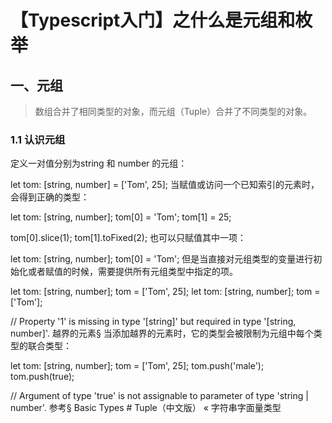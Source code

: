 # 【Typescript入门】之什么是元组和枚举

## 一、元组

> 数组合并了相同类型的对象，而元组（Tuple）合并了不同类型的对象。

### 1.1 认识元组

定义一对值分别为string 和 number 的元组：

let tom: [string, number] = ['Tom', 25];
当赋值或访问一个已知索引的元素时，会得到正确的类型：

let tom: [string, number];
tom[0] = 'Tom';
tom[1] = 25;

tom[0].slice(1);
tom[1].toFixed(2);
也可以只赋值其中一项：

let tom: [string, number];
tom[0] = 'Tom';
但是当直接对元组类型的变量进行初始化或者赋值的时候，需要提供所有元组类型中指定的项。

let tom: [string, number];
tom = ['Tom', 25];
let tom: [string, number];
tom = ['Tom'];

// Property '1' is missing in type '[string]' but required in type '[string, number]'.
越界的元素§
当添加越界的元素时，它的类型会被限制为元组中每个类型的联合类型：

let tom: [string, number];
tom = ['Tom', 25];
tom.push('male');
tom.push(true);

// Argument of type 'true' is not assignable to parameter of type 'string | number'.
参考§
Basic Types # Tuple（中文版）
«  字符串字面量类型